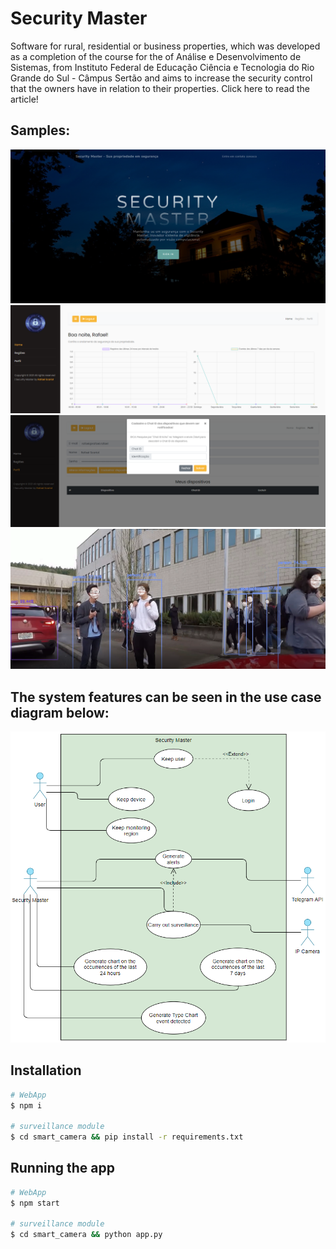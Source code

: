 # Security Master

Software for rural, residential or business properties, which was developed as a completion of the course for the of Análise e Desenvolvimento de Sistemas, from Instituto Federal de Educação Ciência e Tecnologia do Rio Grande do Sul - Câmpus Sertão and aims to increase the security control that the owners have in relation to their properties. Click here to read the article!

## Samples:
<img src="https://github.com/rafaelscariot/security-master/blob/master/src/app/public/img/Screenshot_9.png" />
<img src="https://github.com/rafaelscariot/security-master/blob/master/src/app/public/img/Screenshot_10.png" />
<img src="https://github.com/rafaelscariot/security-master/blob/master/src/app/public/img/Screenshot_11.png" />
<img src="https://github.com/rafaelscariot/detect-people-and-vehicles/blob/master/src/resources/result.png" />

## The system features can be seen in the use case diagram below:
<img src="https://github.com/rafaelscariot/security-master/blob/master/src/app/public/img/usecases.png" />

## Installation

```bash
# WebApp
$ npm i

# surveillance module
$ cd smart_camera && pip install -r requirements.txt
```

## Running the app
```bash
# WebApp
$ npm start

# surveillance module
$ cd smart_camera && python app.py
```
